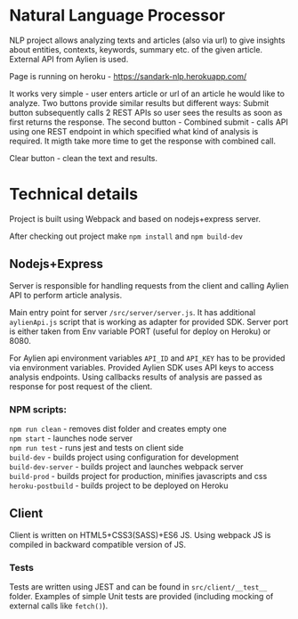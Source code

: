 # Natural Language Processor

NLP project allows analyzing texts and articles (also via url) to give insights about entities, contexts, keywords, summary etc. of the given article. External API from Aylien is used.

Page is running on heroku - https://sandark-nlp.herokuapp.com/

It works very simple - user enters article or url of an article he would like to analyze. Two buttons provide similar results but different ways: Submit button subsequently calls 2 REST APIs so user sees the results as soon as first returns the response. The second button - Combined submit - calls API using one REST endpoint in which specified what kind of analysis is required. It migth take more time to get the response with combined call.

Clear button - clean the text and results.

# Technical details

Project is built using Webpack and based on nodejs+express server.

After checking out project make `npm install` and `npm build-dev`

## Nodejs+Express

Server is responsible for handling requests from the client and calling Aylien API to perform article analysis.

Main entry point for server `/src/server/server.js`. It has additional `aylienApi.js` script that is working as adapter for provided SDK. Server port is either taken from Env variable PORT (useful for deploy on Heroku) or 8080.

For Aylien api environment variables `API_ID` and `API_KEY` has to be provided via environment variables. 
Provided Aylien SDK uses API keys to access analysis endpoints. 
Using callbacks results of analysis are passed as response for post request of the client.

### NPM scripts:
`npm run clean` - removes dist folder and creates empty one
<br>
`npm start` - launches node server
<br>
`npm run test` - runs jest and tests on client side
<br>
`build-dev` - builds project using configuration for development
<br>
`build-dev-server` - builds project and launches webpack server
<br>
`build-prod` - builds project for production, minifies javascripts and css
<br>
`heroku-postbuild` - builds project to be deployed on Heroku

## Client

Client is written on HTML5+CSS3(SASS)+ES6 JS. Using webpack JS is compiled in backward compatible version of JS.

### Tests
Tests are written using JEST and can be found in `src/client/__test__` folder. Examples of simple Unit tests are provided (including mocking of external calls like `fetch()`).
